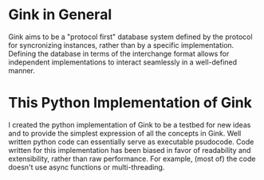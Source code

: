 # Gink in General

Gink aims to be a "protocol first" database system defined by the protocol for syncronizing 
instances, rather than by a specific implementation.  Defining the database in terms of
the interchange format allows for independent implementations to interact seamlessly in 
a well-defined manner.

# This Python Implementation of Gink

I created the python implementation of Gink to be a testbed for new ideas and
to provide the simplest expression of all the concepts in Gink.  Well written python
code can essentially serve as executable psudocode.  Code written for this implementation
has been biased in favor of readability and extensibility, rather than raw performance.
For example, (most of) the code doesn't use async functions or multi-threading. 
